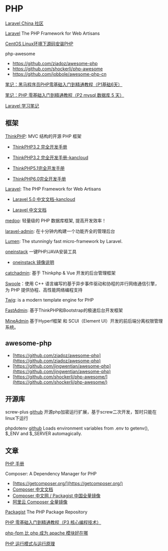 # PHP

[Laravel China 社区](https://learnku.com/laravel)

[Laravel](https://laravel.com/) The PHP Framework
for Web Artisans

[CentOS Linux环境下源码安装PHP](/blog/php-basic/install-php.md)

php-awesome

- https://github.com/ziadoz/awesome-php
- https://github.com/shockerli/php-awesome
- https://github.com/jobbole/awesome-php-cn

[笔记：黑马程序员PHP零基础入门到精通教程（P1基础6天）](blog/php-basic/index.md)

[笔记：PHP 零基础入门到精通教程（P2 mysql 数据库 5 天）](blog/php-mysql/index.md)

[Laravel 学习笔记](/blog/laravel/index.md)

## 框架

[ThinkPHP](https://www.thinkphp.cn/): MVC 结构的开源 PHP 框架

- [ThinkPHP3.2 完全开发手册](http://document.thinkphp.cn/manual_3_2.html#preface)

- [ThinkPHP3.2 完全开发手册-kancloud](https://www.kancloud.cn/manual/thinkphp/content)

- [ThinkPHP5.1完全开发手册](https://www.kancloud.cn/manual/thinkphp5_1/353946)

- [ThinkPHP6.0完全开发手册](https://www.kancloud.cn/manual/thinkphp6_0/1037479)

[Laravel](http://laravel.com/): The PHP Framework for Web Artisans

- [Laravel 5.0 中文文档-kancloud](https://www.kancloud.cn/baidu/laravel5/2988)

- [Laravel 中文文档](https://learnku.com/docs/laravel/)

[medoo](https://medoo.lvtao.net/index.php): 轻量级的 PHP 数据库框架, 提高开发效率！

[laravel-admin](https://laravel-admin.org/): 在十分钟内构建一个功能齐全的管理后台

[Lumen](https://lumen.laravel.com/): The stunningly fast micro-framework by Laravel.

[oneinstack](https://oneinstack.com/) 一键PHP/JAVA安装工具

- [oneinstack 镜像说明](https://oneinstack.com/docs/lnmpstack-image-guide/)

[catchadmin](https://www.catchadmin.com/): 基于 Thinkphp & Vue 开发的后台管理框架

[Swoole](https://wiki.swoole.com/)：使用 C++ 语言编写的基于异步事件驱动和协程的并行网络通信引擎，为 PHP 提供协程、高性能网络编程支持

[Twig](https://twig.symfony.com/):  is a modern template engine for PHP

[FastAdmin](https://www.fastadmin.net/): 基于ThinkPHP和Bootstrap的极速后台开发框架

[MineAdmin](https://gitee.com/xmo/MineAdmin) 基于Hyperf框架 和 SCUI（Element UI）开发的前后端分离权限管理系统。

## awesome-php
- [https://github.com/ziadoz/awesome-php](https://github.com/ziadoz/awesome-php)
- [https://github.com/jingwentian/awesome-php](https://github.com/jingwentian/awesome-php)
- [https://github.com/shockerli/php-awesome/](https://github.com/shockerli/php-awesome/)

## 开源库

screw-plus [github](https://github.com/del-xiong/screw-plus) 开源php加密运行扩展，基于screw二次开发，暂时只能在linux下运行

phpdotenv [github](https://github.com/vlucas/phpdotenv) Loads environment variables from .env to getenv(), $_ENV and $_SERVER automagically.



## 文章

[PHP 手册](https://www.php.net/manual/zh/index.php)

Composer: A Dependency Manager for PHP
- [https://getcomposer.org/](https://getcomposer.org/)
- [Composer 中文文档](https://www.w3cschool.cn/composer/)
- [Composer 中文网 / Packagist 中国全量镜像](https://www.phpcomposer.com/)
- [阿里云 Composer 全量镜像](https://developer.aliyun.com/composer)

[Packagist](https://packagist.org/) The PHP Package Repository


[PHP 零基础入门到精通教程（P3 核心编程技术）](https://www.bilibili.com/video/BV1jx411M7B7)

[php-fpm 比 php 成为 apache 模块好在哪](https://zhidao.baidu.com/question/1499077795467724779.html)

[PHP 运行模式与运行原理](https://segmentfault.com/a/1190000014913877)
